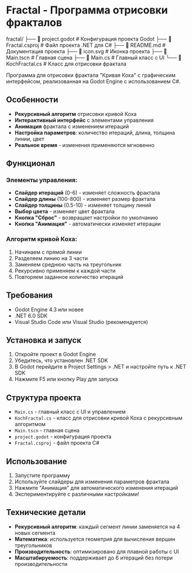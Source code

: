 # Fractal - Программа отрисовки фракталов

fractal/
├── 📄 project.godot          # Конфигурация проекта Godot
├── 📄 Fractal.csproj         # Файл проекта .NET для C#
├── 📄 README.md              # Документация проекта
├── 📄 icon.svg               # Иконка проекта
├── 📄 Main.tscn              # Главная сцена
├── 📄 Main.cs                # Главный класс с UI
└── 📄 KochFractal.cs         # Класс для отрисовки фрактала

Программа для отрисовки фрактала "Кривая Коха" с графическим интерфейсом, реализованная на Godot Engine с использованием C#.

## Особенности

- **Рекурсивный алгоритм** отрисовки кривой Коха
- **Интерактивный интерфейс** с элементами управления
- **Анимация** фрактала с изменением итераций
- **Настройка параметров**: количество итераций, длина, толщина линии, цвет
- **Реальное время** - изменения применяются мгновенно

## Функционал

### Элементы управления:
- **Слайдер итераций** (0-6) - изменяет сложность фрактала
- **Слайдер длины** (100-800) - изменяет размер фрактала  
- **Слайдер толщины** (0.5-10) - изменяет толщину линий
- **Выбор цвета** - изменяет цвет фрактала
- **Кнопка "Сброс"** - возвращает настройки по умолчанию
- **Кнопка "Анимация"** - автоматически изменяет итерации

### Алгоритм кривой Коха:
1. Начинаем с прямой линии
2. Разделяем линию на 3 части
3. Заменяем среднюю часть на треугольник
4. Рекурсивно применяем к каждой части
5. Повторяем заданное количество итераций

## Требования

- Godot Engine 4.3 или новее
- .NET 6.0 SDK
- Visual Studio Code или Visual Studio (рекомендуется)

## Установка и запуск

1. Откройте проект в Godot Engine
2. Убедитесь, что установлен .NET SDK
3. В Godot перейдите в Project Settings > .NET и настройте путь к .NET SDK
4. Нажмите F5 или кнопку Play для запуска

## Структура проекта

- `Main.cs` - главный класс с UI и управлением
- `KochFractal.cs` - класс для отрисовки кривой Коха с рекурсивным алгоритмом
- `Main.tscn` - главная сцена
- `project.godot` - конфигурация проекта
- `Fractal.csproj` - файл проекта C#

## Использование

1. Запустите программу
2. Используйте слайдеры для изменения параметров фрактала
3. Нажмите "Анимация" для автоматического изменения итераций
4. Экспериментируйте с различными настройками!

## Технические детали

- **Рекурсивный алгоритм**: каждый сегмент линии заменяется на 4 новых сегмента
- **Математика**: используется геометрия для вычисления вершин треугольников
- **Производительность**: оптимизировано для плавной работы с UI
- **Масштабируемость**: поддерживает до 6 итераций без потери производительности
